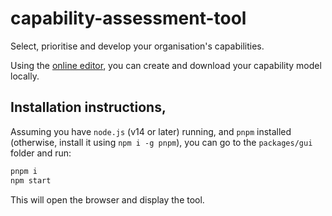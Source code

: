 # capability-assessment-tool

Select, prioritise and develop your organisation's capabilities.

Using the [online editor](https://erikvullings.github.io/capability-assessment-tool), you can create and download your capability model locally.

## Installation instructions,

Assuming you have `node.js` (v14 or later) running, and `pnpm` installed (otherwise, install it using `npm i -g pnpm`), you can go to the `packages/gui` folder and run:

```bash
pnpm i
npm start
```

This will open the browser and display the tool.

